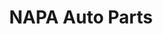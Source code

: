 ---
title: "NAPA Auto Parts"
url: /grand-rapids/napa-auto-parts-eastern-avenue-southeast/
shop: car parts
---